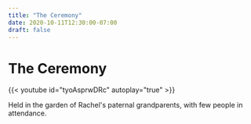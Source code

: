 ```yaml
---
title: "The Ceremony"
date: 2020-10-11T12:30:00-07:00
draft: false
---
```

The Ceremony
============
{{< youtube id="tyoAsprwDRc" autoplay="true" >}}

Held in the garden of Rachel's paternal grandparents, with few people in attendance.
